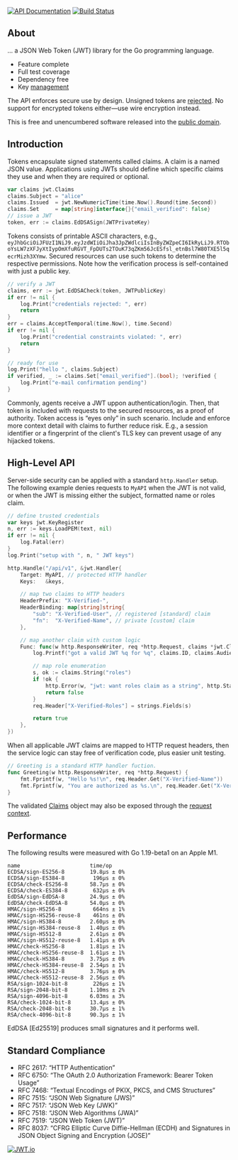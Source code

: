 [![API Documentation](https://godoc.org/github.com/pascaldekloe/jwt?status.svg)](https://godoc.org/github.com/pascaldekloe/jwt)
[![Build Status](https://github.com/pascaldekloe/jwt/actions/workflows/go.yml/badge.svg)](https://github.com/pascaldekloe/jwt/actions/workflows/go.yml)

## About

… a JSON Web Token (JWT) library for the Go programming language.

* Feature complete
* Full test coverage
* Dependency free
* Key [management](https://godoc.org/github.com/pascaldekloe/jwt#KeyRegister)

The API enforces secure use by design. Unsigned tokens are [rejected](https://godoc.org/github.com/pascaldekloe/jwt#ErrUnsecured).
No support for encrypted tokens either—use wire encryption instead.

This is free and unencumbered software released into the
[public domain](https://creativecommons.org/publicdomain/zero/1.0).


## Introduction

Tokens encapsulate signed statements called claims. A claim is a named JSON
value. Applications using JWTs should define which specific claims they use and
when they are required or optional.

```go
var claims jwt.Claims
claims.Subject = "alice"
claims.Issued  = jwt.NewNumericTime(time.Now().Round(time.Second))
claims.Set     = map[string]interface{}{"email_verified": false}
// issue a JWT
token, err := claims.EdDSASign(JWTPrivateKey)
```

Tokens consists of printable ASCII characters, e.g.,
`eyJhbGciOiJFUzI1NiJ9.eyJzdWIiOiJha3JpZWdlciIsInByZWZpeCI6IkRyLiJ9.RTOboYsLW7zXFJyXtIypOmXfuRGVT_FpDUTs2TOuK73qZKm56JcESfsl_etnBsl7W80TXE5l5qecrMizh3XYmw`.
Secured resources can use such tokens to determine the respective permissions.
Note how the verification process is self-contained with just a public key.

```go
// verify a JWT
claims, err := jwt.EdDSACheck(token, JWTPublicKey)
if err != nil {
	log.Print("credentials rejected: ", err)
	return
}
err = claims.AcceptTemporal(time.Now(), time.Second)
if err != nil {
	log.Print("credential constraints violated: ", err)
	return
}

// ready for use
log.Print("hello ", claims.Subject)
if verified, _ := claims.Set["email_verified"].(bool); !verified {
	log.Print("e-mail confirmation pending")
}
```

Commonly, agents receive a JWT uppon authentication/login. Then, that token is
included with requests to the secured resources, as a proof of authority. Token
access is “eyes only” in such scenario. Include and enforce more context detail
with claims to further reduce risk. E.g., a session identifier or a fingerprint
of the client's TLS key can prevent usage of any hijacked tokens.


## High-Level API

Server-side security can be applied with a standard `http.Handler` setup.
The following example denies requests to `MyAPI` when the JWT is not valid,
or when the JWT is missing either the subject, formatted name or roles claim.

```go
// define trusted credentials
var keys jwt.KeyRegister
n, err := keys.LoadPEM(text, nil)
if err != nil {
	log.Fatal(err)
}
log.Print("setup with ", n, " JWT keys")

http.Handle("/api/v1", &jwt.Handler{
	Target: MyAPI, // protected HTTP handler
	Keys:   &keys,

	// map two claims to HTTP headers
	HeaderPrefix: "X-Verified-",
	HeaderBinding: map[string]string{
		"sub": "X-Verified-User", // registered [standard] claim
		"fn":  "X-Verified-Name", // private [custom] claim
	},

	// map another claim with custom logic
	Func: func(w http.ResponseWriter, req *http.Request, claims *jwt.Claims) (pass bool) {
		log.Printf("got a valid JWT %q for %q", claims.ID, claims.Audiences)

		// map role enumeration
		s, ok := claims.String("roles")
		if !ok {
			http.Error(w, "jwt: want roles claim as a string", http.StatusForbidden)
			return false
		}
		req.Header["X-Verified-Roles"] = strings.Fields(s)

		return true
	},
})
```

When all applicable JWT claims are mapped to HTTP request headers, then the
service logic can stay free of verification code, plus easier unit testing.

```go
// Greeting is a standard HTTP handler fuction.
func Greeting(w http.ResponseWriter, req *http.Request) {
	fmt.Fprintf(w, "Hello %s!\n", req.Header.Get("X-Verified-Name"))
	fmt.Fprintf(w, "You are authorized as %s.\n", req.Header.Get("X-Verified-User"))
}
```

The validated [Claims](https://godoc.org/github.com/pascaldekloe/jwt#Claims)
object may also be exposed through the
[request context](https://godoc.org/github.com/pascaldekloe/jwt#example-Handler--Context).


## Performance

The following results were measured with Go 1.19-beta1 on an Apple M1.

```
name                      time/op
ECDSA/sign-ES256-8        19.8µs ± 0%
ECDSA/sign-ES384-8         196µs ± 0%
ECDSA/check-ES256-8       58.7µs ± 0%
ECDSA/check-ES384-8        632µs ± 0%
EdDSA/sign-EdDSA-8        24.9µs ± 0%
EdDSA/check-EdDSA-8       54.0µs ± 0%
HMAC/sign-HS256-8          664ns ± 1%
HMAC/sign-HS256-reuse-8    461ns ± 0%
HMAC/sign-HS384-8         2.60µs ± 0%
HMAC/sign-HS384-reuse-8   1.40µs ± 0%
HMAC/sign-HS512-8         2.61µs ± 0%
HMAC/sign-HS512-reuse-8   1.41µs ± 0%
HMAC/check-HS256-8        1.81µs ± 1%
HMAC/check-HS256-reuse-8  1.61µs ± 1%
HMAC/check-HS384-8        3.75µs ± 0%
HMAC/check-HS384-reuse-8  2.54µs ± 1%
HMAC/check-HS512-8        3.76µs ± 0%
HMAC/check-HS512-reuse-8  2.56µs ± 0%
RSA/sign-1024-bit-8        226µs ± 1%
RSA/sign-2048-bit-8       1.10ms ± 2%
RSA/sign-4096-bit-8       6.03ms ± 3%
RSA/check-1024-bit-8      13.4µs ± 0%
RSA/check-2048-bit-8      30.7µs ± 1%
RSA/check-4096-bit-8      90.3µs ± 1%
```

EdDSA [Ed25519] produces small signatures and it performs well.


## Standard Compliance

* RFC 2617: “HTTP Authentication”
* RFC 6750: “The OAuth 2.0 Authorization Framework: Bearer Token Usage”
* RFC 7468: “Textual Encodings of PKIX, PKCS, and CMS Structures”
* RFC 7515: “JSON Web Signature (JWS)”
* RFC 7517: “JSON Web Key (JWK)”
* RFC 7518: “JSON Web Algorithms (JWA)”
* RFC 7519: “JSON Web Token (JWT)”
* RFC 8037: “CFRG Elliptic Curve Diffie-Hellman (ECDH) and Signatures in JSON Object Signing and Encryption (JOSE)”


[![JWT.io](https://jwt.io/img/badge.svg)](https://jwt.io/)
